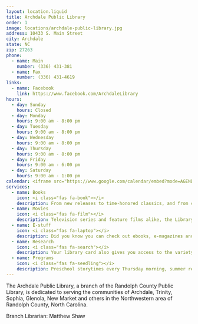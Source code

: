 ```yaml
---
layout: location.liquid
title: Archdale Public Library
order: 1
image: locations/archdale-public-library.jpg
address: 10433 S. Main Street
city: Archdale
state: NC
zip: 27263
phone: 
  - name: Main
    number: (336) 431-381
  - name: Fax
    number: (336) 431-4619
links: 
  - name: Facebook
    link: https://www.facebook.com/ArchdaleLibrary
hours: 
  - day: Sunday
    hours: Closed
  - day: Monday
    hours: 9:00 am - 8:00 pm
  - day: Tuesday
    hours: 9:00 am - 8:00 pm
  - day: Wednesday
    hours: 9:00 am - 8:00 pm
  - day: Thursday
    hours: 9:00 am - 8:00 pm
  - day: Friday
    hours: 9:00 am - 6:00 pm
  - day: Saturday
    hours: 9:00 am - 1:00 pm
calendar: <iframe src="https://www.google.com/calendar/embed?mode=AGENDA&amp;height=400&amp;wkst=2&amp;bgcolor=%23FFFFFF&amp;src=9d99p1ojlvovqit0onc8rrfapk%40group.calendar.google.com&amp;color=%232952A3&amp;ctz=America%2FNew_York" style=" border-width:0 " width="280" height="400" frameborder="0" scrolling="no"></iframe>
services: 
  - name: Books
    icon: <i class="fas fa-book"></i>
    description: From new releases to time-honored classics, and from cookbooks to biographies, the Library has thousands of books available for your reading pleasure. (We even have large print and audio-books on CD).
  - name: Movies
    icon: <i class="fas fa-film"></i>
    description: Television series and feature films alike, the Library has DVDs for viewing entertainment.
  - name: E-stuff
    icon: <i class="fas fa-laptop"></i>
    description: Did you know you can check out ebooks, e-magazines and even digital audiobooks from the Library – for free? All it takes is a Library card.
  - name: Research
    icon: <i class="fas fa-search"></i>
    description: Your library card also gives you access to the variety of valuable online resources available free through our Randquest portal and NC-Live.
  - name: Programs
    icon: <i class="fas fa-seedling"></i>
    description: Preschool storytimes every Thursday morning, summer reading events for school-age children, and special programs throughout the year.
---
```


The Archdale Public Library, a branch of the Randolph County Public Library, is dedicated to serving the communities of Archdale, Trinity, Sophia, Glenola, New Market and others in the Northwestern area of Randolph County, North Carolina.

Branch Librarian: Matthew Shaw

